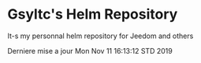 # Gsyltc's Helm Repository

It-s my personnal helm repository for Jeedom and others

Derniere mise a jour Mon Nov 11 16:13:12 STD 2019
